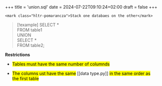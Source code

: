 +++
title = 'union.sql'
date = 2024-07-22T09:10:24+02:00
draft = false
+++

    <mark class="hltr-pomarancza">Stack one databaes on the other</mark>

>[!example]
>SELECT *  
FROM table1  
UNION  
SELECT *  
FROM table2;

**Restrictions** 

- <mark class="hltr-reds">Tables must have the same number of columnds</mark>

- <mark class="hltr-reds">The columns ust have the same</mark> [[data type.py]] <mark class="hltr-reds"> in the same order as the first table</mark>